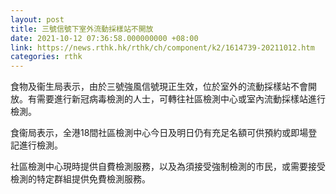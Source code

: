 ```yaml
---
layout: post
title: 三號信號下室外流動採樣站不開放
date: 2021-10-12 07:36:58.000000000 +08:00
link: https://news.rthk.hk/rthk/ch/component/k2/1614739-20211012.htm
categories: rthk
---
```


食物及衞生局表示，由於三號強風信號現正生效，位於室外的流動採樣站不會開放。有需要進行新冠病毒檢測的人士，可轉往社區檢測中心或室內流動採樣站進行檢測。

食衞局表示，全港18間社區檢測中心今日及明日仍有充足名額可供預約或即場登記進行檢測。

社區檢測中心現時提供自費檢測服務，以及為須接受強制檢測的市民，或需要接受檢測的特定群組提供免費檢測服務。
